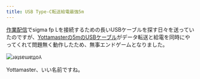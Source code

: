 ```yaml
---
title: USB Type-C転送給電最強5m
---
```

[作業配信](https://www.youtube.com/c/r7kamura)でsigma fp Lを接続するための長いUSBケーブルを探す日々を送っていたのですが、[Yottamasterの5mのUSBケーブル](https://www.amazon.co.jp/dp/B09Y1BY75P)がデータ転送と給電を同時にやってくれて問題無く動作したため、無事エンドゲームとなりました。

![](https://lh6.googleusercontent.com/tLQAZjZOcquDqjXVDLz2ep_yQBaIMquzsoDlzjR3FW6SmQnlFzvU_pI4rjoEBbJorOU2lZo8EpdKyTsFa9Pvi_TP9tzXvprJhzrZ5tS5uzpJ6IZ6BkIUAQxOE7SBANNKb8at03IPMd8uI3CiF1c6-qk "ɹǝʇsɐɯɐʇʇo⅄")

Yottamaster、いい名前ですね。
